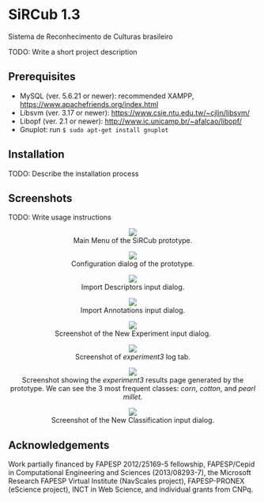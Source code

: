 # SiRCub 1.3

Sistema de Reconhecimento de Culturas brasileiro

TODO: Write a short project description

## Prerequisites

* MySQL (ver. 5.6.21 or newer): recommended XAMPP, https://www.apachefriends.org/index.html
* Libsvm (ver. 3.17 or newer): https://www.csie.ntu.edu.tw/~cjlin/libsvm/
* Libopf (ver. 2.1 or newer): http://www.ic.unicamp.br/~afalcao/libopf/
* Gnuplot: run `$ sudo apt-get install gnuplot`

## Installation

TODO: Describe the installation process

## Screenshots

TODO: Write usage instructions

<p align="center">
<img src="https://raw.githubusercontent.com/jordi-ic-unicamp/sircub/master/fig/screenshots/main_menu.png" />
<br />
Main Menu of the SiRCub prototype.
</p>

<p align="center">
<img src="https://raw.githubusercontent.com/jordi-ic-unicamp/sircub/master/fig/screenshots/configuration.png" />
<br />
Configuration dialog of the prototype.
</p>

<p align="center">
<img src="https://raw.githubusercontent.com/jordi-ic-unicamp/sircub/master/fig/screenshots/import_descriptors.png" />
<br />
Import Descriptors input dialog.
</p>

<p align="center">
<img src="https://raw.githubusercontent.com/jordi-ic-unicamp/sircub/master/fig/screenshots/import_annotations.png" />
<br />
Import Annotations input dialog.
</p>

<p align="center">
<img src="https://raw.githubusercontent.com/jordi-ic-unicamp/sircub/master/fig/screenshots/new_experiment.png" />
<br />
Screenshot of the New Experiment input dialog.
</p>

<p align="center">
<img src="https://raw.githubusercontent.com/jordi-ic-unicamp/sircub/master/fig/screenshots/log_tab.png" />
<br />
Screenshot of <i>experiment3</i> log tab.
</p>

<p align="center">
<img src="https://raw.githubusercontent.com/jordi-ic-unicamp/sircub/master/fig/screenshots/results_tab.png" />
<br />
Screenshot showing the <i>experiment3</i> results page generated by the prototype.
We can see the 3 most frequent classes: <i>corn</i>, <i>cotton</i>, and <i>pearl millet</i>.
</p>

<p align="center">
<img src="https://raw.githubusercontent.com/jordi-ic-unicamp/sircub/master/fig/screenshots/new_classification.png" />
<br />
Screenshot of the New Classification input dialog.
</p>

## Acknowledgements

Work partially financed by FAPESP 2012/25169-5 fellowship, FAPESP/Cepid in Computational Engineering and Sciences (2013/08293-7), the Microsoft Research FAPESP Virtual Institute (NavScales project), FAPESP-PRONEX (eScience project), INCT in Web Science, and individual grants from CNPq.

